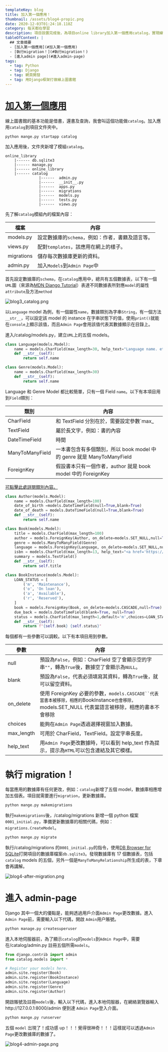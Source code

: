 ```yaml
---
templateKey: blog
title: 加入第一個應用！
thumbnail: /assets/blog4-propic.png
date: 2020-12-03T01:24:18.118Z
category: 每天都在學習
description: 項目設置完成後，為項目online library加入第一個應用catalog，實現線上圖書館基本功能！
tableOfContent: |
  ## 文章摘要
  - [加入第一個應用](#加入第一個應用)
  - [執行migration！](#執行migration！)
  - [進入admin page](#進入admin-page)
tags:
  - tag: Python
  - tag: Django
  - tag: 網頁開發
  - tag: 用Django框架打做線上圖書館
---
```


# <ins>加入第一個應用<ins>

線上圖書館的基本功能是借書，還書及查詢，我會叫這個功能做`catalog`。加入應用`catalog`到項目文件夾中。

```
python mange.py startapp catalog
```

加入應用後，文件夾新增了模組`catalog`。

```
online_library
    |------ db.sqlite3
    |------ manage.py
    |------ online_library
    |------ catalog
               |------  admin.py
               |------  __init__.py
               |------  apps.py
               |------  migrations
               |------  models.py
               |------  tests.py
               |------  views.py
```

先了解`catalog`模組內的檔案內容：

| 檔案       | 內容                                             |
| ---------- | ------------------------------------------------ |
| models.py  | 設定數據庫的`schema`，例如：作者，書籍及語言等。 |
| views.py   | 配對`templates`，該應用在網上的樣子。            |
| migrations | 儲存每次數據庫更新的資料。                       |
| admin.py   | 加入`Models`到`Admin Page`中                     |

首先設定數據庫的`schema`，在`catalog`應用中，總共有五個數據表，以下有一個`UML`圖（來源為[MDN Django Tutorial](https://developer.mozilla.org/en-US/docs/Learn/Server-side/Django)）表達不同數據表所對應`model`的屬性`attribute`及方法`method`

![blog3_catalog.png](/assets/blog4_catalog.png)

以`Language` model 為例，有一個屬性`name`，數據類別為字串`String`，有一個方法`__str__`，可以設定該 model 的 instance 在字串狀態下的值，使用`print()`就能在`console`上顯示該值，而且`Admin Page`會用該值代表其數據顯示在目錄上。

進入/catalog/models.py，建立`UML`上的五個 models。

```python
class Language(models.Model):
    name = models.CharField(max_length=30, help_text="Language name. etc: chinese")
    def __str__(self):
        return self.name

class Genre(models.Model):
    name = models.CharField(max_length=30)
    def __str__(self):
        return self.name
```

Language 和 Genre Model 都比較簡單，只有一個 Field `name`。以下有本項目用到`Field`類別：

| 類別            | 內容                                                                  |
| --------------- | --------------------------------------------------------------------- |
| CharField       | 和 TextField 分別在於，需要設定參數`max\_                             | ength` |
| TextField       | 屬於長文字，例如：書的內容                                            |
| DateTimeField   | 時間                                                                  |
| ManyToManyField | 一本書包含有多個類別，所以 book model 中的 genre 就是 ManyToManyField |
| ForeignKey      | 假設書本只有一個作者，author 就是 book model 中的 ForeignKey          |

[可點擊此處詳閱類別內容。](https://docs.djangoproject.com/en/2.1/ref/models/fields/#field-types)

```python
class Author(models.Model):
    name = models.CharField(max_length=100)
    date_of_birth =models.DateTimeField(null=True,blank=True)
    date_of_death = models.DateTimeField(null=True,blank=True)
    def __str__(self):
        return self.name

class Book(models.Model):
    title = models.CharField(max_length=100)
    author = models.ForeignKey(Author, on_delete=models.SET_NULL,null=True)
    genre = models.ManyToManyField(Genre)
    language = models.ForeignKey(Language, on_delete=models.SET_NULL,null=True)
    isbn = models.CharField(max_length=13, help_text="<a href='https://zh.wikipedia.org/zh-hk/%E5%9B%BD%E9%99%85%E6%A0%87%E5%87%86%E4%B9%A6%E5%8F%B7'>click here for isbn detail<a>")
    summary = models.TextField()
    def __str__(self):
        return self.title

class BookInstance(models.Model):
    LOAN_STATUS = [
        ('m', 'Maintenance'),
        ('o', 'On loan'),
        ('a', 'Available'),
        ('r', 'Reserved'),
    ]
    book = models.ForeignKey(Book, on_delete=models.CASCADE,null=True)
    due_back = models.DateTimeField(blank=True, null=True)
    status = models.CharField(max_length=1,default='m',choices=LOAN_STATUS)
    def __str__(self):
        return f"{self.book} {self.status}"
```

每個都有一些參數可以調較。以下有本項目用到參數。

| 參數       | 內容                                                                                                                                                 |
| ---------- | ---------------------------------------------------------------------------------------------------------------------------------------------------- |
| null       | 預設為`False`，例如：CharField 空了會顯示空的字串`""`，轉為`True`後，數據空了會顯示為`NULL`。                                                        |
| blank      | 預設為`False`，代表必須填寫其資料，轉為`True`後，就可以留空資料。                                                                                    |
| on_delete  | 使用 ForeignKey 必要的參數，` models.CASCADE``代表當書本被移除，相應的 `BookInstance`也會移除，`models.SET_NULL 代表當語言被移除，相應的書本不會移除 |
| choices    | 能夠在`Admin Page`透過選擇視窗加入數據。                                                                                                             |
| max_length | 可用於 CharField，TextField。設定字串長度。                                                                                                          |
| help_text  | 用`Admin Page`更改數據時，可以看到 help_text 作為提示，提示為`HTML`可以包含連結及其它模樣。                                                          |

# 執行 migration！

每當應用的數據庫有任何更改，例如：`catalog`新增了五個 model，數據庫相應增加五個表。項目就需要進行`migration`，更新數據庫。

```python
python mange.py makemigrations
```

執行`makemigrations`後，/catalog/migrations 新增一個 python 檔案`0001_initial.py`，準備更新數據庫的相關代碼，例如：`migrations.CreateModel`。

```python
python mange.py migrate
```

執行/catalog/migrations 的`0001_initial.py`的指令，使用[DB Browser for SQLite](https://sqlitebrowser.org/)打開項目的數據庫檔案`db.sqlite3`。發現數據庫有 17 個數據表，包括`catalog` models 的五個，另外一個是`ManyToManyRelationship`所生成的表，下章會再講解。

![blog4-after-migration.png](/assets/blog4-after-migration.png)

# 進入 admin-page

Django 其中一個大的優點是，能夠透過用戶介面`Admin Page`更改數據。進入`Admin Page`前，需要輸入以下代碼，開啟 `Admin`用户賬號。

```python
python manage.py createsuperuser
```

進入本地伺服器前，為了顯示`catalog`的`models`到`Admin Page`中，需要在/catalog/admin.py 註冊五個所需`models`。

```python
from django.contrib import admin
from catalog.models import *

# Register your models here.
admin.site.register(Book)
admin.site.register(BookInstance)
admin.site.register(Language)
admin.site.register(Genre)
admin.site.register(Author)
```

開啟賬號及註冊`models`後，輸入以下代碼，進入本地伺服器，在網絡瀏覽器輸入http://127.0.0.1:8000/admin 便到達 `Admin Page`登入介面。

```python
python mange.py runserver
```

五個 `model` 岀現了！成功感 up！！！覺得很神奇！！！這樣就可以透過`Admin Page`更改數據庫的數據了。

![blog4-admin-page.png](/assets/blog4-admin-page.png)
